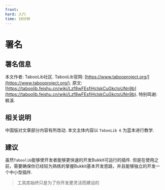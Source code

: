 ```yaml
---
front:
hard: 入门
time: 10分钟
---
```



# 署名

## 署名信息

本文作者: TabooLib社区.
TabooLib官网: [https://www.tabooproject.org/](https://www.tabooproject.org/).
原文:  [https://taboolib.feishu.cn/wiki/Lzf8wFEsfiHclskCuGkctoUNn9b](https://taboolib.feishu.cn/wiki/Lzf8wFEsfiHclskCuGkctoUNn9b).
特别鸣谢: 枫溪.

## 相关说明

中国版对文章部分内容有所改动.
本文主体内容以 `TabooLib 6` 为蓝本进行教学.

## 建议

虽然`Taboolib`能够使开发者能够更快速的开发Bukkit可运行的插件.
但是在使用之前，需要确保你已经较为熟练的掌握Bukkit基本开发思路，并且能够独立的开发一个中小型插件.

> 工具库始终只是为了你开发更灵活而建设的